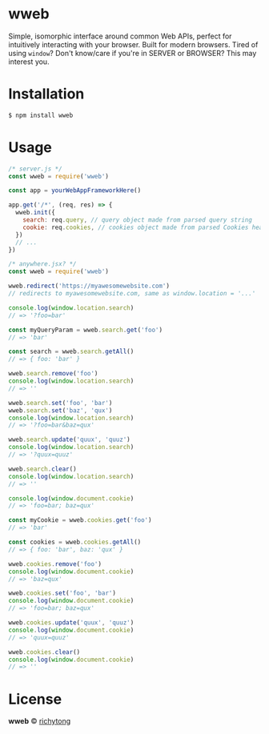 # wweb
Simple, isomorphic interface around common Web APIs, perfect for intuitively interacting with your browser. Built for modern browsers. Tired of using `window`? Don't know/care if you're in SERVER or BROWSER? This may interest you.

# Installation
```bash
$ npm install wweb
```

# Usage
```javascript
/* server.js */
const wweb = require('wweb')

const app = yourWebAppFrameworkHere()

app.get('/*', (req, res) => {
  wweb.init({
    search: req.query, // query object made from parsed query string
    cookie: req.cookies, // cookies object made from parsed Cookies header <- you'll need middleware if you use express
  })
  // ...
})

/* anywhere.jsx? */
const wweb = require('wweb')

wweb.redirect('https://myawesomewebsite.com')
// redirects to myawesomewebsite.com, same as window.location = '...'

console.log(window.location.search)
// => '?foo=bar'

const myQueryParam = wweb.search.get('foo')
// => 'bar'

const search = wweb.search.getAll()
// => { foo: 'bar' }

wweb.search.remove('foo')
console.log(window.location.search)
// => ''

wweb.search.set('foo', 'bar')
wweb.search.set('baz', 'qux')
console.log(window.location.search)
// => '?foo=bar&baz=qux'

wweb.search.update('quux', 'quuz')
console.log(window.location.search)
// => '?quux=quuz'

wweb.search.clear()
console.log(window.location.search)
// => ''

console.log(window.document.cookie)
// => 'foo=bar; baz=qux'

const myCookie = wweb.cookies.get('foo')
// => 'bar'

const cookies = wweb.cookies.getAll()
// => { foo: 'bar', baz: 'qux' }

wweb.cookies.remove('foo')
console.log(window.document.cookie)
// => 'baz=qux'

wweb.cookies.set('foo', 'bar')
console.log(window.document.cookie)
// => 'foo=bar; baz=qux'

wweb.cookies.update('quux', 'quuz')
console.log(window.document.cookie)
// => 'quux=quuz'

wweb.cookies.clear()
console.log(window.document.cookie)
// => ''
```

# License
<b>wweb</b> © [richytong](https://github.com/richytong)
